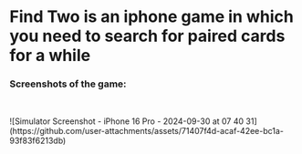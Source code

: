 <h1>Find Two is an iphone game in which you need to search for paired cards for a while</h1>
<h3>Screenshots of the game:</h3>
<p>&nbsp;</p>
![Simulator Screenshot - iPhone 16 Pro - 2024-09-30 at 07 40 31](https://github.com/user-attachments/assets/71407f4d-acaf-42ee-bc1a-93f83f6213db)
